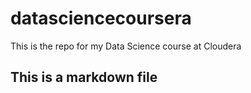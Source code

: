 datasciencecoursera
===================

This is the repo for my Data Science course at Cloudera

## This is a markdown file